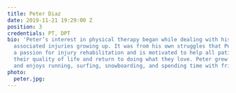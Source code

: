 ```yaml
---
title: Peter Diaz
date: 2019-11-21 19:29:00 Z
position: 3
credentials: PT, DPT
bio: 'Peter’s interest in physical therapy began while dealing with his own football
  associated injuries growing up. It was from his own struggles that Peter developed
  a passion for injury rehabilitation and is motivated to help all patients improve
  their quality of life and return to doing what they love. Peter grew up in San Diego
  and enjoys running, surfing, snowboarding, and spending time with friends and family. '
photo:
  peter.jpg: 
---
```


